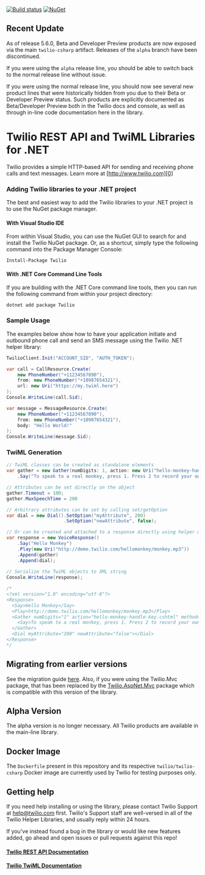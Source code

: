 [![Build status](https://ci.appveyor.com/api/projects/status/e0qcgl8r6rid4akb/branch/master?svg=true)](https://ci.appveyor.com/project/TwilioAPI/twilio-csharp-lum8a/branch/master)
[![NuGet](https://img.shields.io/nuget/v/Twilio.svg)](https://www.nuget.org/packages/Twilio)

## Recent Update

As of release 5.6.0, Beta and Developer Preview products are now exposed via
the main `twilio-csharp` artifact. Releases of the `alpha` branch have been
discontinued.

If you were using the `alpha` release line, you should be able to switch back
to the normal release line without issue.

If you were using the normal release line, you should now see several new
product lines that were historically hidden from you due to their Beta or
Developer Preview status. Such products are explicitly documented as
Beta/Developer Preview both in the Twilio docs and console, as well as through
in-line code documentation here in the library.

# Twilio REST API and TwiML Libraries for .NET

Twilio provides a simple HTTP-based API for sending and receiving phone calls and text messages. Learn more at [http://www.twilio.com][0]

### Adding Twilio libraries to your .NET project

The best and easiest way to add the Twilio libraries to your .NET project is to use the NuGet package manager.

#### With Visual Studio IDE

From within Visual Studio, you can use the NuGet GUI to search for and install the Twilio NuGet package. Or, as a shortcut, simply type the following command into the Package Manager Console:

    Install-Package Twilio

#### With .NET Core Command Line Tools

If you are building with the .NET Core command line tools, then you can run the following command from within your project directory:

    dotnet add package Twilio

### Sample Usage

The examples below show how to have your application initiate and outbound phone call and send an SMS message using the Twilio .NET helper library:
```csharp
TwilioClient.Init("ACCOUNT_SID", "AUTH_TOKEN");

var call = CallResource.Create(
    new PhoneNumber("+11234567890"),
    from: new PhoneNumber("+10987654321"),
    url: new Uri("https://my.twiml.here")
);
Console.WriteLine(call.Sid);

var message = MessageResource.Create(
    new PhoneNumber("+11234567890"),
    from: new PhoneNumber("+10987654321"),
    body: "Hello World!"
);
Console.WriteLine(message.Sid);
```

### TwiML Generation
```csharp
// TwiML classes can be created as standalone elements
var gather = new Gather(numDigits: 1, action: new Uri("hello-monkey-handle-key.cshtml"), method: HttpMethod.Post)
    .Say("To speak to a real monkey, press 1. Press 2 to record your own monkey howl. Press any other key to start over.");

// Attributes can be set directly on the object
gather.Timeout = 100;
gather.MaxSpeechTime = 200

// Arbitrary attributes can be set by calling set/getOption
var dial = new Dial().SetOption("myAttribute", 200)
                     .SetOption("newAttribute", false);

// Or can be created and attached to a response directly using helper methods
var response = new VoiceResponse()
    .Say("Hello Monkey")
    .Play(new Uri("http://demo.twilio.com/hellomonkey/monkey.mp3"))
    .Append(gather)
    .Append(dial);
    
// Serialize the TwiML objects to XML string
Console.WriteLine(response);

/*
<?xml version="1.0" encoding="utf-8"?>
<Response>
  <Say>Hello Monkey</Say>
  <Play>http://demo.twilio.com/hellomonkey/monkey.mp3</Play>
  <Gather numDigits="1" action="hello-monkey-handle-key.cshtml" method="POST" timeout="100" maxSpeechTime="200">
    <Say>To speak to a real monkey, press 1. Press 2 to record your own monkey howl. Press any other key to start over.</Say>
  </Gather>
  <Dial myAttribute="200" newAttribute="false"></Dial>
</Response>
*/
```

## Migrating from earlier versions
See the migration guide [here][3]. Also, if you were using the Twilio.Mvc package, that has been replaced by the [Twilio.AspNet.Mvc][4]
package which is compatible with this version of the library.

## Alpha Version
The alpha version is no longer necessary. All Twilio products are available in the main-line library.

## Docker Image
The `Dockerfile` present in this repository and its respective `twilio/twilio-csharp` Docker image are currently used by Twilio for testing purposes only.

## Getting help

If you need help installing or using the library, please contact Twilio Support at help@twilio.com first. Twilio's Support staff are well-versed in all of the Twilio Helper Libraries, and usually reply within 24 hours.

If you've instead found a bug in the library or would like new features added, go ahead and open issues or pull requests against this repo!

#### [Twilio REST API Documentation][1]
#### [Twilio TwiML Documentation][2]

[0]: http://www.twilio.com
[1]: http://www.twilio.com/docs/api/rest
[2]: http://www.twilio.com/docs/api/twiml
[3]: https://www.twilio.com/docs/libraries/csharp/migrating-your-csharp-dot-net-application-twilio-sdk-4x-5x
[4]: https://github.com/twilio/twilio-aspnet
